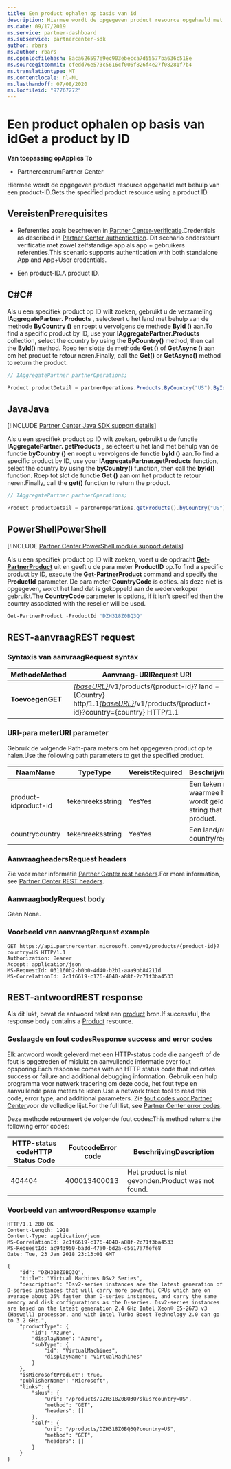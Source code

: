 ```yaml
---
title: Een product ophalen op basis van id
description: Hiermee wordt de opgegeven product resource opgehaald met behulp van een product-ID.
ms.date: 09/17/2019
ms.service: partner-dashboard
ms.subservice: partnercenter-sdk
author: rbars
ms.author: rbars
ms.openlocfilehash: 8aca626597e9ec903ebecca7d55577ba636c518e
ms.sourcegitcommit: cfedd76e573c5616cf006f826f4e27f08281f7b4
ms.translationtype: MT
ms.contentlocale: nl-NL
ms.lasthandoff: 07/08/2020
ms.locfileid: "97767272"
---
```

# <a name="get-a-product-by-id"></a><span data-ttu-id="aecdf-103">Een product ophalen op basis van id</span><span class="sxs-lookup"><span data-stu-id="aecdf-103">Get a product by ID</span></span>

<span data-ttu-id="aecdf-104">**Van toepassing op**</span><span class="sxs-lookup"><span data-stu-id="aecdf-104">**Applies To**</span></span>

- <span data-ttu-id="aecdf-105">Partnercentrum</span><span class="sxs-lookup"><span data-stu-id="aecdf-105">Partner Center</span></span>

<span data-ttu-id="aecdf-106">Hiermee wordt de opgegeven product resource opgehaald met behulp van een product-ID.</span><span class="sxs-lookup"><span data-stu-id="aecdf-106">Gets the specified product resource using a product ID.</span></span>

## <a name="prerequisites"></a><span data-ttu-id="aecdf-107">Vereisten</span><span class="sxs-lookup"><span data-stu-id="aecdf-107">Prerequisites</span></span>

- <span data-ttu-id="aecdf-108">Referenties zoals beschreven in [Partner Center-verificatie](partner-center-authentication.md).</span><span class="sxs-lookup"><span data-stu-id="aecdf-108">Credentials as described in [Partner Center authentication](partner-center-authentication.md).</span></span> <span data-ttu-id="aecdf-109">Dit scenario ondersteunt verificatie met zowel zelfstandige app als app + gebruikers referenties.</span><span class="sxs-lookup"><span data-stu-id="aecdf-109">This scenario supports authentication with both standalone App and App+User credentials.</span></span>

- <span data-ttu-id="aecdf-110">Een product-ID.</span><span class="sxs-lookup"><span data-stu-id="aecdf-110">A product ID.</span></span>

## <a name="c"></a><span data-ttu-id="aecdf-111">C\#</span><span class="sxs-lookup"><span data-stu-id="aecdf-111">C\#</span></span>

<span data-ttu-id="aecdf-112">Als u een specifiek product op ID wilt zoeken, gebruikt u de verzameling **IAggregatePartner. Products** , selecteert u het land met behulp van de methode **ByCountry ()** en roept u vervolgens de methode **ById ()** aan.</span><span class="sxs-lookup"><span data-stu-id="aecdf-112">To find a specific product by ID, use your **IAggregatePartner.Products** collection, select the country by using the **ByCountry()** method, then call the **ById()** method.</span></span> <span data-ttu-id="aecdf-113">Roep ten slotte de methode **Get ()** of **GetAsync ()** aan om het product te retour neren.</span><span class="sxs-lookup"><span data-stu-id="aecdf-113">Finally, call the **Get()** or **GetAsync()** method to return the product.</span></span>

```csharp
// IAggregatePartner partnerOperations;

Product productDetail = partnerOperations.Products.ByCountry("US").ById("DZH318Z0BQ3Q").Get();
```

## <a name="java"></a><span data-ttu-id="aecdf-114">Java</span><span class="sxs-lookup"><span data-stu-id="aecdf-114">Java</span></span>

[!INCLUDE [Partner Center Java SDK support details](<../includes/java-sdk-support.md>)]

<span data-ttu-id="aecdf-115">Als u een specifiek product op ID wilt zoeken, gebruikt u de functie **IAggregatePartner. getProducts** , selecteert u het land met behulp van de functie **byCountry ()** en roept u vervolgens de functie **byId ()** aan.</span><span class="sxs-lookup"><span data-stu-id="aecdf-115">To find a specific product by ID, use your **IAggregatePartner.getProducts** function, select the country by using the **byCountry()** function, then call the **byId()** function.</span></span> <span data-ttu-id="aecdf-116">Roep tot slot de functie **Get ()** aan om het product te retour neren.</span><span class="sxs-lookup"><span data-stu-id="aecdf-116">Finally, call the **get()** function to return the product.</span></span>

```java
// IAggregatePartner partnerOperations;

Product productDetail = partnerOperations.getProducts().byCountry("US").byId("DZH318Z0BQ3Q").get();
```

## <a name="powershell"></a><span data-ttu-id="aecdf-117">PowerShell</span><span class="sxs-lookup"><span data-stu-id="aecdf-117">PowerShell</span></span>

[!INCLUDE [Partner Center PowerShell module support details](<../includes/powershell-module-support.md>)]

<span data-ttu-id="aecdf-118">Als u een specifiek product op ID wilt zoeken, voert u de opdracht [**Get-PartnerProduct**](https://github.com/Microsoft/Partner-Center-PowerShell/blob/master/docs/help/Get-PartnerProduct.md) uit en geeft u de para meter **ProductID** op.</span><span class="sxs-lookup"><span data-stu-id="aecdf-118">To find a specific product by ID, execute the [**Get-PartnerProduct**](https://github.com/Microsoft/Partner-Center-PowerShell/blob/master/docs/help/Get-PartnerProduct.md) command and specify the **ProductId** parameter.</span></span> <span data-ttu-id="aecdf-119">De para meter **CountryCode** is opties. als deze niet is opgegeven, wordt het land dat is gekoppeld aan de wederverkoper gebruikt.</span><span class="sxs-lookup"><span data-stu-id="aecdf-119">The **CountryCode** parameter is options, if it isn't specified then the country associated with the reseller will be used.</span></span>

```powershell
Get-PartnerProduct -ProductId 'DZH318Z0BQ3Q'
```

## <a name="rest-request"></a><span data-ttu-id="aecdf-120">REST-aanvraag</span><span class="sxs-lookup"><span data-stu-id="aecdf-120">REST request</span></span>

### <a name="request-syntax"></a><span data-ttu-id="aecdf-121">Syntaxis van aanvraag</span><span class="sxs-lookup"><span data-stu-id="aecdf-121">Request syntax</span></span>

| <span data-ttu-id="aecdf-122">Methode</span><span class="sxs-lookup"><span data-stu-id="aecdf-122">Method</span></span>  | <span data-ttu-id="aecdf-123">Aanvraag-URI</span><span class="sxs-lookup"><span data-stu-id="aecdf-123">Request URI</span></span>                                                                                   |
|---------|-----------------------------------------------------------------------------------------------|
| <span data-ttu-id="aecdf-124">**Toevoegen**</span><span class="sxs-lookup"><span data-stu-id="aecdf-124">**GET**</span></span> | <span data-ttu-id="aecdf-125">[*{baseURL}*](partner-center-rest-urls.md)/v1/products/{product-id}? land = {Country} http/1.1</span><span class="sxs-lookup"><span data-stu-id="aecdf-125">[*{baseURL}*](partner-center-rest-urls.md)/v1/products/{product-id}?country={country} HTTP/1.1</span></span>  |

### <a name="uri-parameter"></a><span data-ttu-id="aecdf-126">URI-para meter</span><span class="sxs-lookup"><span data-stu-id="aecdf-126">URI parameter</span></span>

<span data-ttu-id="aecdf-127">Gebruik de volgende Path-para meters om het opgegeven product op te halen.</span><span class="sxs-lookup"><span data-stu-id="aecdf-127">Use the following path parameters to get the specified product.</span></span>

| <span data-ttu-id="aecdf-128">Naam</span><span class="sxs-lookup"><span data-stu-id="aecdf-128">Name</span></span>                   | <span data-ttu-id="aecdf-129">Type</span><span class="sxs-lookup"><span data-stu-id="aecdf-129">Type</span></span>     | <span data-ttu-id="aecdf-130">Vereist</span><span class="sxs-lookup"><span data-stu-id="aecdf-130">Required</span></span> | <span data-ttu-id="aecdf-131">Beschrijving</span><span class="sxs-lookup"><span data-stu-id="aecdf-131">Description</span></span>                                                     |
|------------------------|----------|----------|-----------------------------------------------------------------|
| <span data-ttu-id="aecdf-132">product-id</span><span class="sxs-lookup"><span data-stu-id="aecdf-132">product-id</span></span>             | <span data-ttu-id="aecdf-133">tekenreeks</span><span class="sxs-lookup"><span data-stu-id="aecdf-133">string</span></span>   | <span data-ttu-id="aecdf-134">Yes</span><span class="sxs-lookup"><span data-stu-id="aecdf-134">Yes</span></span>      | <span data-ttu-id="aecdf-135">Een teken reeks waarmee het product wordt geïdentificeerd.</span><span class="sxs-lookup"><span data-stu-id="aecdf-135">A string that identifies the product.</span></span>                           |
| <span data-ttu-id="aecdf-136">country</span><span class="sxs-lookup"><span data-stu-id="aecdf-136">country</span></span>                | <span data-ttu-id="aecdf-137">tekenreeks</span><span class="sxs-lookup"><span data-stu-id="aecdf-137">string</span></span>   | <span data-ttu-id="aecdf-138">Yes</span><span class="sxs-lookup"><span data-stu-id="aecdf-138">Yes</span></span>      | <span data-ttu-id="aecdf-139">Een land/regio-ID.</span><span class="sxs-lookup"><span data-stu-id="aecdf-139">A country/region ID.</span></span>                                            |

### <a name="request-headers"></a><span data-ttu-id="aecdf-140">Aanvraagheaders</span><span class="sxs-lookup"><span data-stu-id="aecdf-140">Request headers</span></span>

<span data-ttu-id="aecdf-141">Zie voor meer informatie [Partner Center rest headers](headers.md).</span><span class="sxs-lookup"><span data-stu-id="aecdf-141">For more information, see [Partner Center REST headers](headers.md).</span></span>

### <a name="request-body"></a><span data-ttu-id="aecdf-142">Aanvraagbody</span><span class="sxs-lookup"><span data-stu-id="aecdf-142">Request body</span></span>

<span data-ttu-id="aecdf-143">Geen.</span><span class="sxs-lookup"><span data-stu-id="aecdf-143">None.</span></span>

### <a name="request-example"></a><span data-ttu-id="aecdf-144">Voorbeeld van aanvraag</span><span class="sxs-lookup"><span data-stu-id="aecdf-144">Request example</span></span>

```http
GET https://api.partnercenter.microsoft.com/v1/products/{product-id}?country=US HTTP/1.1
Authorization: Bearer
Accept: application/json
MS-RequestId: 031160b2-b0b0-4d40-b2b1-aaa9bb84211d
MS-CorrelationId: 7c1f6619-c176-4040-a88f-2c71f3ba4533
```

## <a name="rest-response"></a><span data-ttu-id="aecdf-145">REST-antwoord</span><span class="sxs-lookup"><span data-stu-id="aecdf-145">REST response</span></span>

<span data-ttu-id="aecdf-146">Als dit lukt, bevat de antwoord tekst een [product](product-resources.md#product) bron.</span><span class="sxs-lookup"><span data-stu-id="aecdf-146">If successful, the response body contains a [Product](product-resources.md#product) resource.</span></span>

### <a name="response-success-and-error-codes"></a><span data-ttu-id="aecdf-147">Geslaagde en fout codes</span><span class="sxs-lookup"><span data-stu-id="aecdf-147">Response success and error codes</span></span>

<span data-ttu-id="aecdf-148">Elk antwoord wordt geleverd met een HTTP-status code die aangeeft of de fout is opgetreden of mislukt en aanvullende informatie over fout opsporing.</span><span class="sxs-lookup"><span data-stu-id="aecdf-148">Each response comes with an HTTP status code that indicates success or failure and additional debugging information.</span></span> <span data-ttu-id="aecdf-149">Gebruik een hulp programma voor netwerk tracering om deze code, het fout type en aanvullende para meters te lezen.</span><span class="sxs-lookup"><span data-stu-id="aecdf-149">Use a network trace tool to read this code, error type, and additional parameters.</span></span> <span data-ttu-id="aecdf-150">Zie [fout codes voor Partner Center](error-codes.md)voor de volledige lijst.</span><span class="sxs-lookup"><span data-stu-id="aecdf-150">For the full list, see [Partner Center error codes](error-codes.md).</span></span>

<span data-ttu-id="aecdf-151">Deze methode retourneert de volgende fout codes:</span><span class="sxs-lookup"><span data-stu-id="aecdf-151">This method returns the following error codes:</span></span>

| <span data-ttu-id="aecdf-152">HTTP-status code</span><span class="sxs-lookup"><span data-stu-id="aecdf-152">HTTP Status Code</span></span>     | <span data-ttu-id="aecdf-153">Foutcode</span><span class="sxs-lookup"><span data-stu-id="aecdf-153">Error code</span></span>   | <span data-ttu-id="aecdf-154">Beschrijving</span><span class="sxs-lookup"><span data-stu-id="aecdf-154">Description</span></span>                                                                |
|----------------------|--------------|----------------------------------------------------------------------------|
| <span data-ttu-id="aecdf-155">404</span><span class="sxs-lookup"><span data-stu-id="aecdf-155">404</span></span>                  | <span data-ttu-id="aecdf-156">400013</span><span class="sxs-lookup"><span data-stu-id="aecdf-156">400013</span></span>       | <span data-ttu-id="aecdf-157">Het product is niet gevonden.</span><span class="sxs-lookup"><span data-stu-id="aecdf-157">Product was not found.</span></span>                                                     |

### <a name="response-example"></a><span data-ttu-id="aecdf-158">Voorbeeld van antwoord</span><span class="sxs-lookup"><span data-stu-id="aecdf-158">Response example</span></span>

```http
HTTP/1.1 200 OK
Content-Length: 1918
Content-Type: application/json
MS-CorrelationId: 7c1f6619-c176-4040-a88f-2c71f3ba4533
MS-RequestId: ac943950-ba3d-47a0-bd2a-c5617a7fefe8
Date: Tue, 23 Jan 2018 23:13:01 GMT

{
    "id": "DZH318Z0BQ3Q",
    "title": "Virtual Machines DSv2 Series",
    "description": "Dsv2-series instances are the latest generation of D-series instances that will carry more powerful CPUs which are on average about 35% faster than D-series instances, and carry the same memory and disk configurations as the D-series. Dsv2-series instances are based on the latest generation 2.4 GHz Intel Xeon® E5-2673 v3 (Haswell) processor, and with Intel Turbo Boost Technology 2.0 can go to 3.2 GHz.",
    "productType": {
        "id": "Azure",
        "displayName": "Azure",
        "subType": {
            "id": "VirtualMachines",
            "displayName": "VirtualMachines"
        }
    },
    "isMicrosoftProduct": true,
    "publisherName": "Microsoft",
    "links": {
        "skus": {
            "uri": "/products/DZH318Z0BQ3Q/skus?country=US",
            "method": "GET",
            "headers": []
        },
        "self": {
            "uri": "/products/DZH318Z0BQ3Q?country=US",
            "method": "GET",
            "headers": []
        }
    }
}
```
